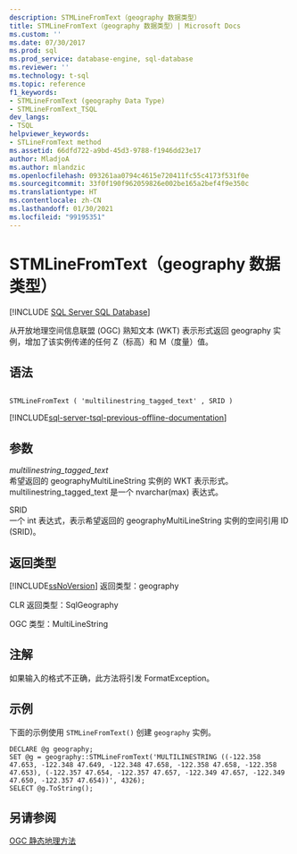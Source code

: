 ```yaml
---
description: STMLineFromText（geography 数据类型）
title: STMLineFromText（geography 数据类型）| Microsoft Docs
ms.custom: ''
ms.date: 07/30/2017
ms.prod: sql
ms.prod_service: database-engine, sql-database
ms.reviewer: ''
ms.technology: t-sql
ms.topic: reference
f1_keywords:
- STMLineFromText (geography Data Type)
- STMLineFromText_TSQL
dev_langs:
- TSQL
helpviewer_keywords:
- STLineFromText method
ms.assetid: 66dfd722-a9bd-45d3-9788-f1946dd23e17
author: MladjoA
ms.author: mlandzic
ms.openlocfilehash: 093261aa0794c4615e720411fc55c4173f531f0e
ms.sourcegitcommit: 33f0f190f962059826e002be165a2bef4f9e350c
ms.translationtype: HT
ms.contentlocale: zh-CN
ms.lasthandoff: 01/30/2021
ms.locfileid: "99195351"
---
```

# <a name="stmlinefromtext-geography-data-type"></a>STMLineFromText（geography 数据类型）
[!INCLUDE [SQL Server SQL Database](../../includes/applies-to-version/sql-asdb.md)]

从开放地理空间信息联盟 (OGC) 熟知文本 (WKT) 表示形式返回 geography 实例，增加了该实例传递的任何 Z（标高）和 M（度量）值。
  
## <a name="syntax"></a>语法  
  
```  
  
STMLineFromText ( 'multilinestring_tagged_text' , SRID )  
```  
  
[!INCLUDE[sql-server-tsql-previous-offline-documentation](../../includes/sql-server-tsql-previous-offline-documentation.md)]

## <a name="arguments"></a>参数
 *multilinestring_tagged_text*  
 希望返回的 geographyMultiLineString 实例的 WKT 表示形式。 multilinestring_tagged_text 是一个 nvarchar(max) 表达式。  
  
 SRID   
 一个 int 表达式，表示希望返回的 geographyMultiLineString 实例的空间引用 ID (SRID)。  
  
## <a name="return-types"></a>返回类型  
 [!INCLUDE[ssNoVersion](../../includes/ssnoversion-md.md)] 返回类型：geography  
  
 CLR 返回类型：SqlGeography  
  
 OGC 类型：MultiLineString  
  
## <a name="remarks"></a>注解  
 如果输入的格式不正确，此方法将引发 FormatException。  
  
## <a name="examples"></a>示例  
 下面的示例使用 `STMLineFromText()` 创建 `geography` 实例。  
  
```  
DECLARE @g geography;  
SET @g = geography::STMLineFromText('MULTILINESTRING ((-122.358 47.653, -122.348 47.649, -122.348 47.658, -122.358 47.658, -122.358 47.653), (-122.357 47.654, -122.357 47.657, -122.349 47.657, -122.349 47.650, -122.357 47.654))', 4326);  
SELECT @g.ToString();  
```  
  
## <a name="see-also"></a>另请参阅  
 [OGC 静态地理方法](../../t-sql/spatial-geography/ogc-static-geography-methods.md)  
  
  
